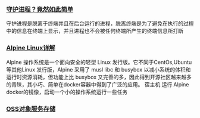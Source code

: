 <!--
 * @Desc: 
 * @FilePath: /firewood/month/2021/06_README.MD
 * @Author: liujianwei1
 * @Date: 2021-06-11 11:27:48
 * @LastEditors: liujianwei1
 * @Reference Desc: 
-->


### [守护进程？竟然如此简单](https://zhuanlan.zhihu.com/p/56840430)  
守护进程是脱离于终端并且在后台运行的进程，脱离终端是为了避免在执行的过程中的信息在终端上显示，并且进程也不会被任何终端所产生的终端信息所打断
### [Alpine Linux详解](https://developer.aliyun.com/article/695874)  
Alpine 操作系统是一个面向安全的轻型 Linux 发行版。它不同于CentOs,Ubuntu等其他Linux 发行版，Alpine 采用了 musl libc 和 busybox 以减小系统的体积和运行时资源消耗，但功能上比 busybox 又完善的多，因此得到开源社区越来越多的青睐，其小巧、简单在docker容器中得到了广泛的应用。
宿主机 运行 Alpine docker的镜像，启动一个小的操作系统运行一些任务

### [OSS对象服务存储](https://www.aliyun.com/product/oss/)

